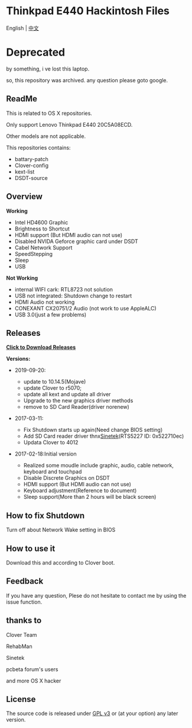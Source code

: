 # Thinkpad E440 Hackintosh Files

English | [中文](./README-zh.md)

# Deprecated

by something, i ve lost this laptop.

so, this repository was archived. any question please goto google.

## ReadMe

This is related to OS X repositories.

Only support Lenovo Thinkpad E440 20C5A08ECD.

Other models are not applicable.

This repositories contains:

* battary-patch
* Clover-config
* kext-list
* DSDT-source

## Overview

**Working**

* Intel HD4600 Graphic
* Brightness to Shortcut
* HDMI support (But HDMI audio can not use)
* Disabled NVIDA Geforce graphic card under DSDT
* Cabel Network Support
* SpeedStepping
* Sleep
* USB

**Not Working**

* internal WIFI cark: RTL8723 not solution
* USB not integrated: Shutdown change to restart
* HDMI Audio not working
* CONEXANT CX20751/2 Audio (not work to use AppleALC)
* USB 3.0(just a few problems)

## Releases

**[Click to Download Releases](https://github.com/ZzMark/Thinkpad-E440-Hackintosh/releases)**

**Versions:**

* 2019-09-20:
  - update to 10.14.5(Mojave)
  - update Clover to r5070;
  - update all kext and update all driver
  - Upgrade to the new graphics driver methods
  - remove to SD Card Reader(driver norenew)

* 2017-03-11:
  * Fix Shutdown starts up again(Need change BIOS setting)
  * Add SD Card reader driver thnx[Sinetek](http://www.insanelymac.com/forum/topic/321080-sineteks-driver-for-realtek-rtsx-sdhc-card-readers/)(RTS5227 ID: 0x522710ec)
  * Updata Clover to 4012

* 2017-02-18:Initial version
  * Realized some moudle include graphic, audio, cable network, keyboard and touchpad
  * Disable Discrete Graphics on DSDT
  * HDMI support (But HDMI audio can not use)
  * Keyboard adjustment(Reference to document)
  * Sleep support(More than 2 hours will be black screen)

## How to fix Shutdown

Turn off about Network Wake setting in BIOS

## How to use it

Download this and according to Clover boot.

## Feedback

If you have any question, Plese do not hesitate to contact me by using the issue function.

## thanks to

Clover Team

RehabMan

Sinetek

pcbeta forum's users

and more OS X hacker

## License

The source code is released under [GPL v3](http://www.gnu.org/copyleft/gpl.html) or (at your option) any later version.
